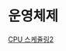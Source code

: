 # 운영체제
[CPU 스케쥴링2](https://github.com/hnsoo/TIL/blob/master/OS/CPU%20%EC%8A%A4%EC%BC%80%EC%A5%B4%EB%A7%812.md)
